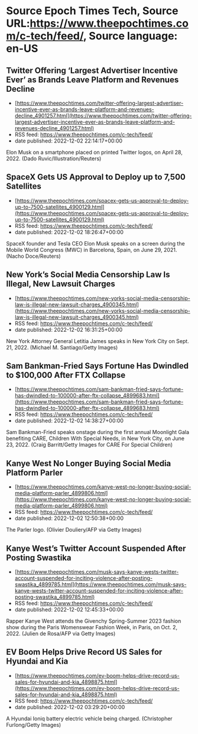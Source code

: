 # Source Epoch Times Tech, Source URL:https://www.theepochtimes.com/c-tech/feed/, Source language: en-US

## Twitter Offering ‘Largest Advertiser Incentive Ever’ as Brands Leave Platform and Revenues Decline
 - [https://www.theepochtimes.com/twitter-offering-largest-advertiser-incentive-ever-as-brands-leave-platform-and-revenues-decline_4901257.html](https://www.theepochtimes.com/twitter-offering-largest-advertiser-incentive-ever-as-brands-leave-platform-and-revenues-decline_4901257.html)
 - RSS feed: https://www.theepochtimes.com/c-tech/feed/
 - date published: 2022-12-02 22:14:17+00:00

Elon Musk on a smartphone placed on printed Twitter logos, on April 28, 2022. (Dado Ruvic/Illustration/Reuters)

## SpaceX Gets US Approval to Deploy up to 7,500 Satellites
 - [https://www.theepochtimes.com/spacex-gets-us-approval-to-deploy-up-to-7500-satellites_4900129.html](https://www.theepochtimes.com/spacex-gets-us-approval-to-deploy-up-to-7500-satellites_4900129.html)
 - RSS feed: https://www.theepochtimes.com/c-tech/feed/
 - date published: 2022-12-02 18:26:47+00:00

SpaceX founder and Tesla CEO Elon Musk speaks on a screen during the Mobile World Congress (MWC) in Barcelona, Spain, on June 29, 2021. (Nacho Doce/Reuters)

## New York’s Social Media Censorship Law Is Illegal, New Lawsuit Charges
 - [https://www.theepochtimes.com/new-yorks-social-media-censorship-law-is-illegal-new-lawsuit-charges_4900345.html](https://www.theepochtimes.com/new-yorks-social-media-censorship-law-is-illegal-new-lawsuit-charges_4900345.html)
 - RSS feed: https://www.theepochtimes.com/c-tech/feed/
 - date published: 2022-12-02 16:31:25+00:00

New York Attorney General Letitia James speaks in New York City on Sept. 21, 2022. (Michael M. Santiago/Getty Images)

## Sam Bankman-Fried Says Fortune Has Dwindled to $100,000 After FTX Collapse
 - [https://www.theepochtimes.com/sam-bankman-fried-says-fortune-has-dwindled-to-100000-after-ftx-collapse_4899683.html](https://www.theepochtimes.com/sam-bankman-fried-says-fortune-has-dwindled-to-100000-after-ftx-collapse_4899683.html)
 - RSS feed: https://www.theepochtimes.com/c-tech/feed/
 - date published: 2022-12-02 14:38:27+00:00

Sam Bankman-Fried speaks onstage during the first annual Moonlight Gala benefiting CARE, Children With Special Needs, in New York City, on June 23, 2022. (Craig Barritt/Getty Images for CARE For Special Children)

## Kanye West No Longer Buying Social Media Platform Parler
 - [https://www.theepochtimes.com/kanye-west-no-longer-buying-social-media-platform-parler_4899806.html](https://www.theepochtimes.com/kanye-west-no-longer-buying-social-media-platform-parler_4899806.html)
 - RSS feed: https://www.theepochtimes.com/c-tech/feed/
 - date published: 2022-12-02 12:50:38+00:00

The Parler logo. (Olivier Douliery/AFP via Getty Images)

## Kanye West’s Twitter Account Suspended After Posting Swastika
 - [https://www.theepochtimes.com/musk-says-kanye-wests-twitter-account-suspended-for-inciting-violence-after-posting-swastika_4899785.html](https://www.theepochtimes.com/musk-says-kanye-wests-twitter-account-suspended-for-inciting-violence-after-posting-swastika_4899785.html)
 - RSS feed: https://www.theepochtimes.com/c-tech/feed/
 - date published: 2022-12-02 12:45:33+00:00

Rapper Kanye West attends the Givenchy Spring-Summer 2023 fashion show during the Paris Womenswear Fashion Week, in Paris, on Oct. 2, 2022. (Julien de Rosa/AFP via Getty Images)

## EV Boom Helps Drive Record US Sales for Hyundai and Kia
 - [https://www.theepochtimes.com/ev-boom-helps-drive-record-us-sales-for-hyundai-and-kia_4898875.html](https://www.theepochtimes.com/ev-boom-helps-drive-record-us-sales-for-hyundai-and-kia_4898875.html)
 - RSS feed: https://www.theepochtimes.com/c-tech/feed/
 - date published: 2022-12-02 03:29:20+00:00

A Hyundai Ioniq battery electric vehicle being charged. (Christopher Furlong/Getty Images)
